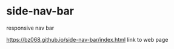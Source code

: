 # side-nav-bar

responsive nav bar

https://bz068.github.io/side-nav-bar/index.html link to web page
